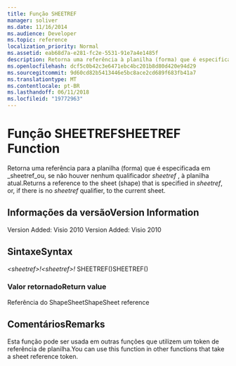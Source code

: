 ```yaml
---
title: Função SHEETREF
manager: soliver
ms.date: 11/16/2014
ms.audience: Developer
ms.topic: reference
localization_priority: Normal
ms.assetid: eab68d7a-e281-fc2e-5531-91e7a4e1485f
description: Retorna uma referência à planilha (forma) que é especificada em sheetref ou, se não houver nenhum qualificador sheetref, à planilha atual.
ms.openlocfilehash: dcf5c0b42c3e6471ebc4bc201b8d80d420e94d29
ms.sourcegitcommit: 9d60cd82b5413446e5bc8ace2cd689f683fb41a7
ms.translationtype: MT
ms.contentlocale: pt-BR
ms.lasthandoff: 06/11/2018
ms.locfileid: "19772963"
---
```

# <a name="sheetref-function"></a><span data-ttu-id="8d64c-103">Função SHEETREF</span><span class="sxs-lookup"><span data-stu-id="8d64c-103">SHEETREF Function</span></span>

<span data-ttu-id="8d64c-104">Retorna uma referência para a planilha (forma) que é especificada em _sheetref_ou, se não houver nenhum qualificador _sheetref_ , à planilha atual.</span><span class="sxs-lookup"><span data-stu-id="8d64c-104">Returns a reference to the sheet (shape) that is specified in  _sheetref_, or, if there is no  _sheetref_ qualifier, to the current sheet.</span></span> 
  
## <a name="version-information"></a><span data-ttu-id="8d64c-105">Informações da versão</span><span class="sxs-lookup"><span data-stu-id="8d64c-105">Version Information</span></span>

<span data-ttu-id="8d64c-106">Version Added: Visio 2010
</span><span class="sxs-lookup"><span data-stu-id="8d64c-106">Version Added: Visio 2010</span></span> 
  
## <a name="syntax"></a><span data-ttu-id="8d64c-107">Sintaxe</span><span class="sxs-lookup"><span data-stu-id="8d64c-107">Syntax</span></span>

 <span data-ttu-id="8d64c-108">*\<sheetref\>!*</span><span class="sxs-lookup"><span data-stu-id="8d64c-108">*\<sheetref\>!*</span></span>  <span data-ttu-id="8d64c-109">SHEETREF()</span><span class="sxs-lookup"><span data-stu-id="8d64c-109">SHEETREF()</span></span> 
  
### <a name="return-value"></a><span data-ttu-id="8d64c-110">Valor retornado</span><span class="sxs-lookup"><span data-stu-id="8d64c-110">Return value</span></span>

<span data-ttu-id="8d64c-111">Referência do ShapeSheet</span><span class="sxs-lookup"><span data-stu-id="8d64c-111">ShapeSheet reference</span></span>
  
## <a name="remarks"></a><span data-ttu-id="8d64c-112">Comentários</span><span class="sxs-lookup"><span data-stu-id="8d64c-112">Remarks</span></span>

<span data-ttu-id="8d64c-113">Esta função pode ser usada em outras funções que utilizem um token de referência de planilha.</span><span class="sxs-lookup"><span data-stu-id="8d64c-113">You can use this function in other functions that take a sheet reference token.</span></span>
  


